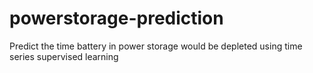 # powerstorage-prediction
Predict the time battery in power storage would be depleted using time series supervised learning
